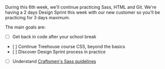During this 6th week, we'll continue practicing Sass, HTML and Git. We're having a 2 days Design Sprint this week with our new customer so you'll be practicing for 3 days maximum.

The main goals are:
- [ ] Get back in code after your school break
- [ ] Continue Treehouse course CSS, beyond the basics
- [ ] Discover Design Sprint process in practice
- [ ] Understand [Craftsmen's Sass guidelines](https://github.com/craftsmen/guides/tree/master/style#sass)
